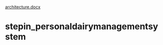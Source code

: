 [architecture.docx](https://github.com/RajarajeshwariChanda/stepin_personaldairymanagementsystem/files/7130797/architecture.docx)
# stepin_personaldairymanagementsystem
